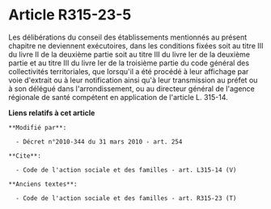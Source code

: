 # Article R315-23-5

Les délibérations du conseil des établissements mentionnés au présent chapitre ne deviennent exécutoires, dans les conditions
fixées soit au titre III du livre II de la deuxième partie soit au titre III du livre Ier de la deuxième partie et au titre
III du livre Ier de la troisième partie du code général des collectivités territoriales, que lorsqu'il a été procédé à leur
affichage par voie d'extrait ou à leur notification ainsi qu'à leur transmission au préfet ou à son délégué dans
l'arrondissement, ou au directeur général de l'agence régionale de santé compétent en application de l'article L. 315-14.

**Liens relatifs à cet article**

	**Modifié par**:

	  - Décret n°2010-344 du 31 mars 2010 - art. 254

	**Cite**:

	  - Code de l'action sociale et des familles - art. L315-14 (V)

	**Anciens textes**:

	  - Code de l'action sociale et des familles - art. R315-23 (T)
